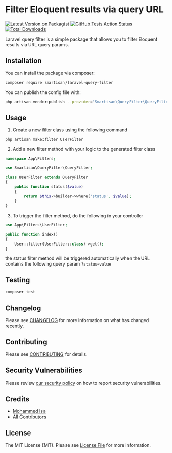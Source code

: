 # Filter Eloquent results via query URL

[![Latest Version on Packagist](https://img.shields.io/packagist/v/smartisan/laravel-query-filter.svg?style=flat-square)](https://packagist.org/packages/smartisan/laravel-query-filter)
[![GitHub Tests Action Status](https://github.com/iamohd/laravel-query-filter/workflows/run-tests/badge.svg)](https://github.com/iamohd/laravel-query-filter/actions?query=workflow%3Arun-tests)
[![Total Downloads](https://img.shields.io/packagist/dt/smartisan/laravel-query-filter.svg?style=flat-square)](https://packagist.org/packages/smartisan/laravel-query-filter)


Laravel query filter is a simple package that allows you to filter Eloquent results via URL query params.

## Installation

You can install the package via composer:

```bash
composer require smartisan/laravel-query-filter
```

You can publish the config file with:
```bash
php artisan vendor:publish --provider="Smartisan\QueryFilter\QueryFilterServiceProvider" --tag="config"
```

## Usage
1. Create a new filter class using the following command
```bash
php artisan make:filter UserFilter
```

2. Add a new filter method with your logic to the generated filter class
```php
namespace App\Filters;

use Smartisan\QueryFilter\QueryFilter;

class UserFilter extends QueryFilter
{
    public function status($value)
    {
        return $this->builder->where('status', $value);
    }
}
```

3. To trigger the filter method, do the following in your controller
```php
use App\Filters\UserFilter;

public function index()
{
    User::filter(UserFilter::class)->get();
}
```

the status filter method will be triggered automatically when the URL contains the following query param ```?status=value```

## Testing

```bash
composer test
```

## Changelog

Please see [CHANGELOG](CHANGELOG.md) for more information on what has changed recently.

## Contributing

Please see [CONTRIBUTING](.github/CONTRIBUTING.md) for details.

## Security Vulnerabilities

Please review [our security policy](../../security/policy) on how to report security vulnerabilities.

## Credits

- [Mohammed Isa](https://github.com/iamohd)
- [All Contributors](../../contributors)

## License

The MIT License (MIT). Please see [License File](LICENSE.md) for more information.
